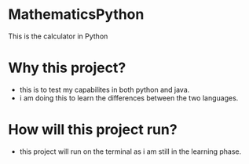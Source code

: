 # MathematicsPython
This is the calculator in Python

# Why this project?
- this is to test my capabilites in both python and java.
-  i am doing this to learn the differences between the two languages.

# How will this project run?
- this project will run on the terminal as i am still in the learning phase.
